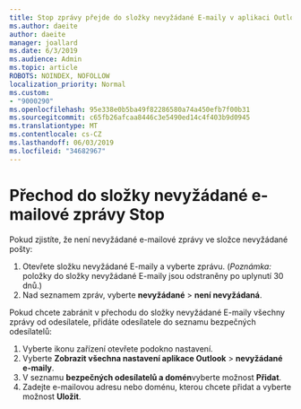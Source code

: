 ```yaml
---
title: Stop zprávy přejde do složky nevyžádané E-maily v aplikaci Outlook na webu
ms.author: daeite
author: daeite
manager: joallard
ms.date: 6/3/2019
ms.audience: Admin
ms.topic: article
ROBOTS: NOINDEX, NOFOLLOW
localization_priority: Normal
ms.custom:
- "9000290"
ms.openlocfilehash: 95e338e0b5ba49f82286580a74a450efb7f00b31
ms.sourcegitcommit: c65fb26afcaa8446c3e5490ed14c4f403b9d0945
ms.translationtype: MT
ms.contentlocale: cs-CZ
ms.lasthandoff: 06/03/2019
ms.locfileid: "34682967"
---
```

# <a name="stop-messages-from-going-to-your-junk-email-folder"></a>Přechod do složky nevyžádané e-mailové zprávy Stop

Pokud zjistíte, že není nevyžádané e-mailové zprávy ve složce nevyžádané pošty:

1. Otevřete složku nevyžádané E-maily a vyberte zprávu. (*Poznámka:* položky do složky nevyžádané E-maily jsou odstraněny po uplynutí 30 dnů.)
1. Nad seznamem zpráv, vyberte **nevyžádané** > **není nevyžádaná**.

Pokud chcete zabránit v přechodu do složky nevyžádané E-maily všechny zprávy od odesílatele, přidáte odesílatele do seznamu bezpečných odesílatelů:

1. Vyberte ikonu zařízení otevřete podokno nastavení.
1. Vyberte **Zobrazit všechna nastavení aplikace Outlook** > **nevyžádané e-maily**.
1. V seznamu **bezpečných odesílatelů a domén**vyberte možnost **Přidat**.
1. Zadejte e-mailovou adresu nebo doménu, kterou chcete přidat a vyberte možnost **Uložit**.